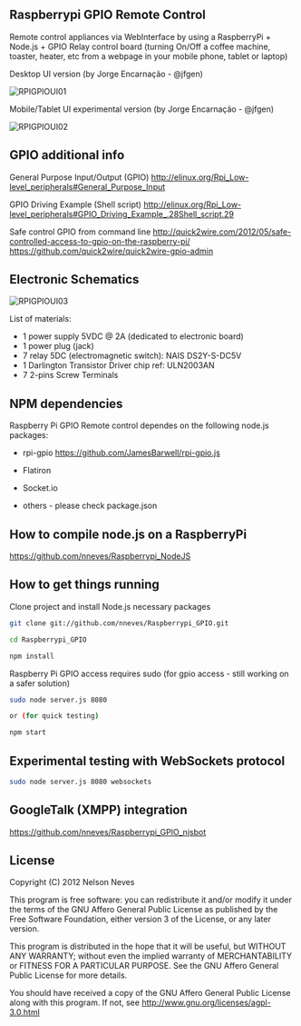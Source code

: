 Raspberrypi GPIO Remote Control
------------------

Remote control appliances via WebInterface by using a RaspberryPi + Node.js + GPIO Relay control board (turning On/Off a coffee machine, toaster, heater, etc from a webpage in your mobile phone, tablet or laptop)

Desktop UI version (by Jorge Encarnação - @jfgen)

![RPIGPIOUI01](/nneves/Raspberrypi_GPIO/raw/master/specs/rpiui01.png)

Mobile/Tablet UI experimental version (by Jorge Encarnação - @jfgen)

![RPIGPIOUI02](/nneves/Raspberrypi_GPIO/raw/master/specs/rpiui02.png)

GPIO additional info
------------------
General Purpose Input/Output (GPIO)
http://elinux.org/Rpi_Low-level_peripherals#General_Purpose_Input

GPIO Driving Example (Shell script)
http://elinux.org/Rpi_Low-level_peripherals#GPIO_Driving_Example_.28Shell_script.29

Safe control GPIO from command line
http://quick2wire.com/2012/05/safe-controlled-access-to-gpio-on-the-raspberry-pi/
https://github.com/quick2wire/quick2wire-gpio-admin

Electronic Schematics
------------------

![RPIGPIOUI03](/nneves/Raspberrypi_GPIO/raw/master/specs/RaspberryPi_GPIO_schematic.jpg)

List of materials:
- 1 power supply 5VDC @ 2A (dedicated to electronic board)
- 1 power plug (jack)
- 7 relay 5DC (electromagnetic switch): NAIS DS2Y-S-DC5V
- 1 Darlington Transistor Driver chip ref: ULN2003AN
- 7 2-pins Screw Terminals

NPM dependencies
------------------
Raspberry Pi GPIO Remote control dependes on the following node.js packages:

* rpi-gpio
https://github.com/JamesBarwell/rpi-gpio.js

* Flatiron

* Socket.io

* others - please check package.json

How to compile node.js on a RaspberryPi
------------------
https://github.com/nneves/Raspberrypi_NodeJS

How to get things running
------------------
Clone project and install Node.js necessary packages
```bash
git clone git://github.com/nneves/Raspberrypi_GPIO.git

cd Raspberrypi_GPIO

npm install
```

Raspberry Pi GPIO access requires sudo (for gpio access - still working on a safer solution)
```bash
sudo node server.js 8080

or (for quick testing)

npm start
```

Experimental testing with WebSockets protocol
------------------
```bash
sudo node server.js 8080 websockets
```

GoogleTalk (XMPP) integration
------------------
https://github.com/nneves/Raspberrypi_GPIO_njsbot

License
------------------
Copyright (C) 2012 Nelson Neves

This program is free software: you can redistribute it and/or modify
it under the terms of the GNU Affero General Public License as
published by the Free Software Foundation, either version 3 of the
License, or any later version.

This program is distributed in the hope that it will be useful,
but WITHOUT ANY WARRANTY; without even the implied warranty of
MERCHANTABILITY or FITNESS FOR A PARTICULAR PURPOSE.  See the
GNU Affero General Public License for more details.

You should have received a copy of the GNU Affero General Public License
along with this program.  If not, see http://www.gnu.org/licenses/agpl-3.0.html